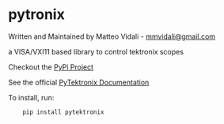 # pytronix

Written and Maintained by Matteo Vidali - [mmvidali@gmail.com](mmvidali@gmail.com)

a VISA/VXI11 based library to control tektronix scopes

Checkout the [PyPi Project](https://pypi.org/project/pytektronix/#description)

See the official [PyTektronix Documentation](https://matteovidali.github.io/pytektronix/)

To install, run:

```bash
    pip install pytektronix
```
